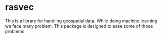 # rasvec

This is a library for handling geospatial data. While doing machine learning we face many problem. This package is designed to ease some of those problems.